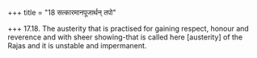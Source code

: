 +++
title = "18 सत्कारमानपूजार्थन् तपो"

+++
17.18. The austerity that is practised for gaining respect, honour and
reverence and with sheer showing-that is called here \[austerity\] of
the Rajas and it is unstable and impermanent.

